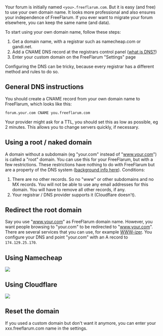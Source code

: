 Your forum is initially named `<you>.freeflarum.com`. But it is easy (and free) to use your own domain name. It looks more professional and also ensures your independence of FreeFlarum. If you ever want to migrate your forum elsewhere, you can keep the same name (and data).

To start using your own domain name, follow these steps:

1. Get a domain name, with a registrar such as namecheap.com or gandi.net. 
1. Add a CNAME DNS record at the registrars control panel ([what is DNS?](https://dnsmadeeasy.com/support/what-is-dns/))
1. Enter your custom domain on the FreeFlarum "Settings" page

Configuring the DNS can be tricky, because every registrar has a different method and rules to do so. 

## General DNS instructions

You should create a CNAME record from your own domain name to FreeFlarum, which looks like this:

```
forum.your.com CNAME you.freeflarum.com
```

Your provider might ask for a TTL, you should set this as low as possible, eg 2 minutes. This allows you to change servers quickly, if necessary.

## Using a root / naked domain

A domain without a subdomain (eg "your.com" instead of "www.your.com") is called a "root" domain. You can use this for your FreeFlarum, but with a few restrictions. These restrictions have nothing to do with FreeFlarum but are a property of the DNS system ([background info here](https://medium.freecodecamp.org/why-cant-a-domain-s-root-be-a-cname-8cbab38e5f5c)). Conditions:

1. There are no other records. So no "www" or other subdomains and no MX records. You will not be able to use any email addresses for this domain. You will have to remove all other records, if any.
1. Your registrar / DNS provider supports it (Cloudflare doesn't).

## Redirect the root domain

Say you use "www.your.com" as FreeFlarum domain name. However, you want people browsing to "your.com" to be redirected to "www.your.com". There are several services that you can use, for example [WWW-izer](http://wwwizer.com/). You configure your DNS and point "your.com" with an A record to `174.129.25.170`.

## Using Namecheap

![](https://buq.eu/screenshots/UGyVEpRGUQtalMytIlkH5ijM.png)

## Using Cloudflare

![](https://buq.eu/screenshots/MMlyMjo6I6Hb7IfSXwHXOaxu.png)

## Reset the domain

If you used a custom domain but don't want it anymore, you can enter your xxx.freeflarum.com name in the settings.